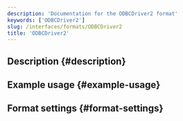 ```yaml
---
description: 'Documentation for the ODBCDriver2 format'
keywords: ['ODBCDriver2']
slug: /interfaces/formats/ODBCDriver2
title: 'ODBCDriver2'
---
```


## Description {#description}

## Example usage {#example-usage}

## Format settings {#format-settings}